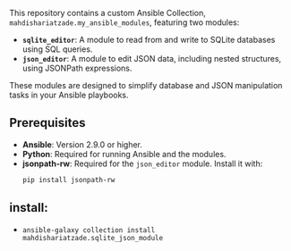 This repository contains a custom Ansible Collection, `mahdishariatzade.my_ansible_modules`, featuring two modules:
- **`sqlite_editor`**: A module to read from and write to SQLite databases using SQL queries.
- **`json_editor`**: A module to edit JSON data, including nested structures, using JSONPath expressions.

These modules are designed to simplify database and JSON manipulation tasks in your Ansible playbooks.

## Prerequisites
- **Ansible**: Version 2.9.0 or higher.
- **Python**: Required for running Ansible and the modules.
- **jsonpath-rw**: Required for the `json_editor` module. Install it with:
  ```bash
  pip install jsonpath-rw
  ```
## install:
- `ansible-galaxy collection install mahdishariatzade.sqlite_json_module`
